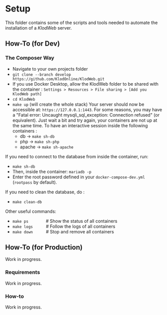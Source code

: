 # Setup

This folder contains some of the scripts and tools needed to automate the installation of a _KlodWeb_ server.

## How-To (for Dev)
### The Composer Way
 - Navigate to your own projects folder
 - `git clone --branch develop https://github.com/KlodOnline/KlodWeb.git`
 - If you use Docker Desktop, allow the KlodWeb folder to be shared with the container :
    `Settings > Resources > File sharing > [Add you KlodWeb path]`
 - `cd KlodWeb`
 - `make up` (will create the whole stack)
Your server should now be accessible at: `https://127.0.0.1:1443`.
For some reasons, you may have a "Fatal error: Uncaught mysqli_sql_exception: Connection refused" (or equivalent).
Just wait a bit and try again, your containers are not up at the same time.
To have an interactive session inside the following containers :
   - db -> `make sh-db`
   - php -> `make sh-php`
   - apache -> `make sh-apache`

If you need to connect to the database from inside the container, run:
- `make sh-db`
- Then, inside the container: `mariadb -p`
- Enter the root password defined in your `docker-compose-dev.yml` (`rootpass` by default).

If you need to clean the database, do :
- `make clean-db`

Other useful commands:
- `make ps`    # Show the status of all containers
- `make logs`   # Follow the logs of all containers
- `make down`   # Stop and remove all containers

## How-To (for Production)
Work in progress.
### Requirements
Work in progress.
### How-to
Work in progress.
